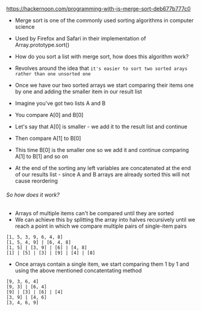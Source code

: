 https://hackernoon.com/programming-with-js-merge-sort-deb677b777c0

- Merge sort is one of the commonly used sorting algorithms in computer science
- Used by Firefox and Safari in their implementation of Array.prototype.sort()

- How do you sort a list with merge sort, how does this algorithm work?
- Revolves around the idea that `it's easier to sort two sorted arays rather than one unsorted one`
- Once we have our two sorted arrays we start comparing their items one by one and adding the smaller item in our result list
- Imagine you've got two lists A and B
- You compare A[0] and B[0]
- Let's say that A[0] is smaller - we add it to the result list and continue
- Then compare A[1] to B[0]
- This time B[0] is the smaller one so we add it and continue comparing A[1] to B[1] and so on

- At the end of the sorting any left variables are concatenated at the end of our results list - since A and B arrays are already sorted this will not cause reordering

###### So how does it work?

- Arrays of multiple items can't be compared until they are sorted
- We can achieve this by splitting the array into halves recursively until we reach a point in which we compare multiple pairs of single-item pairs

```
[1, 5, 3, 9, 6, 4, 8]
[1, 5, 4, 9] | [6, 4, 8]
[1, 5] | [3, 9] | [6] | [4, 8]
[1] | [5] | [3] | [9] | [4] | [8]
```

- Once arrays contain a single item, we start comparing them 1 by 1 and using the above mentioned concatentating method

```
[9, 3, 6, 4]
[9, 3] | [6, 4]
[9] | [3] | [6] | [4]
[3, 9] | [4, 6]
[3, 4, 6, 9]
```

